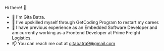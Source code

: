 Hi there! 👋

- 👋 I'm Gita Batra.
- 🌱 I've upskilled myself through GetCoding Program to restart my career.
- 🔭 I have previous experience as an Embedded Software Developer and am currently working as a Frontend Developer at Prime Freight Logistics.
- 📫 You can reach me out at gitabatra9@gmail.com
